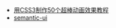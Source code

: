 - [用CSS3制作50个超棒动画效果教程](http://bbs.html5cn.org/thread-1026-1-1.html)
- [semantic-ui](http://semantic-ui.com/)
